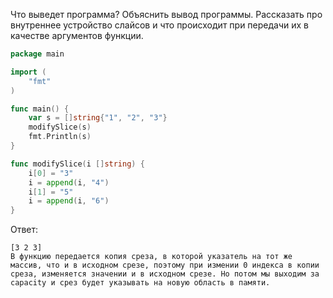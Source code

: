 Что выведет программа? Объяснить вывод программы. Рассказать про внутреннее устройство слайсов и что происходит при передачи их в качестве аргументов функции.

```go
package main

import (
	"fmt"
)

func main() {
	var s = []string{"1", "2", "3"}
	modifySlice(s)
	fmt.Println(s)
}

func modifySlice(i []string) {
	i[0] = "3"
	i = append(i, "4")
	i[1] = "5"
	i = append(i, "6")
}
```

Ответ:
```
[3 2 3]
В функцию передается копия среза, в которой указатель на тот же массив, что и в исходном срезе, поэтому при измении 0 индекса в копии среза, изменяется значении и в исходном срезе. Но потом мы выходим за capacity и срез будет указывать на новую область в памяти.

```
